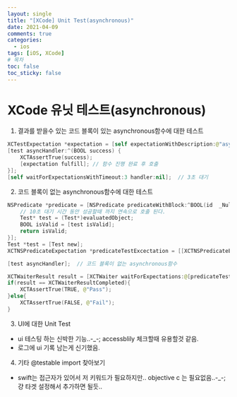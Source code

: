 ```yaml
---
layout: single
title: "[XCode] Unit Test(asynchronous)"
date: 2021-04-09
comments: true
categories:
  - ios
tags: [iOS, XCode]
# 목차
toc: false
toc_sticky: false
---
```

# XCode 유닛 테스트(asynchronous)

1. 결과를 받을수 있는 코드 블록이 있는 asynchronous함수에 대한 테스트
```swift
XCTestExpectation *expectation = [self expectationWithDescription:@"asynchronous unit test"];
[test asyncHandler:^(BOOL success) {
    XCTAssertTrue(success);
    [expectation fulfill]; // 함수 진행 완료 후 호출
}];
[self waitForExpectationsWithTimeout:3 handler:nil];  // 3초 대기
```  

2. 코드 블록이 없는 asynchronous함수에 대한 테스트
```swift
NSPredicate *predicate = [NSPredicate predicateWithBlock:^BOOL(id  _Nullable evaluatedObject, NSDictionary<NSString *,id> * _Nullable bindings) {
    // 10초 대기 시간 동안 성공할때 까지 연속으로 호출 된다.
    Test* test = (Test*)evaluatedObject;
    BOOL isValid = [test isValid];
    return isValid;
}];
Test *test = [Test new];
XCTNSPredicateExpectation *predicateTestExcectation = [[XCTNSPredicateExpectation alloc]initWithPredicate:predicate object:test];

[test asyncHandler];  // 코드 블록이 없는 asynchronous함수

XCTWaiterResult result = [XCTWaiter waitForExpectations:@[predicateTestExcectation] timeout:10];  // 10초 대기
if(result == XCTWaiterResultCompleted){
    XCTAssertTrue(TRUE, @"Pass");
}else{
    XCTAssertTrue(FALSE, @"Fail");
}
```  
3. UI에 대한 Unit Test
- ui 테스팅 하는 신박한 기능..-_-; accessblily 체크할때 유용할것 같음.
- 로그에 ui 기록 남는게 신기했음.  
4. 기타
@testable import 찾아보기
- swift는 접근자가 있어서 저 키워드가 필요하지만.. objective c 는 필요없음..-_-; 걍 타겟 설정해서 추가하면 될듯..


